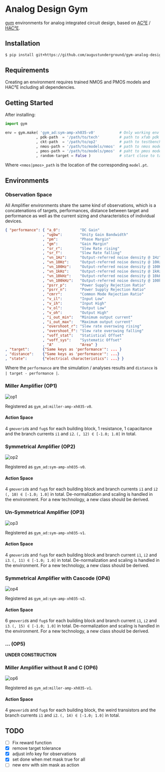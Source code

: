 # Analog Design Gym

[gym](https://gym.openai.com/) environments for analog integrated circuit
design, based on [AC²E](https://github.com/mattschw/ace) /
[HAC²E](https://github.com/AugustUnderground/hace).

## Installation

```bash
$ pip install git+https://github.com/augustunderground/gym-analog-design.git
```

## Requirements

Creating an environment requires trained NMOS and PMOS models and HAC²E
including all dependencies.

## Getting Started

After installing:

```python
import gym

env = gym.make( 'gym_ad:sym-amp-xh035-v0'           # Only working env right now
              , pdk-path  = '/path/to/tech'         # path to xfab pdk
              , ckt-path  = '/path/to/op2'          # path to testbench
              , nmos-path = '/path/to/models/nmos'  # path to nmos model
              , pmos-path = '/path/to/models/pmos'  # paht to pmos model
              , random-target = False )             # start close to target
```

Where `<nmos|pmos>_path` is the location of the corresponding `model.pt`.

## Environments

### Observation Space

All Amplifier environments share the same kind of observations, which is a
concatenations of targets, performances, distance between target and
performance as well as the current sizing and characteristics of individual
devices.

```json
{ "performance": { "a_0":         "DC Gain"
                 , "ugbw":        "Unity Gain Bandwidth"
                 , "pm":          "Phase Margin"
                 , "gm":          "Gain Margin"
                 , "sr_r":        "Slew Rate rising"
                 , "sr_f":        "Slew Rate falling"
                 , "vn_1Hz":      "Output-referred noise density @ 1Hz"
                 , "vn_10Hz":     "Output-referred noise density @ 10Hz"
                 , "vn_100Hz":    "Output-referred noise density @ 100Hz"
                 , "vn_1kHz":     "Output-referred noise density @ 1kHz"
                 , "vn_10kHz":    "Output-referred noise density @ 10kHz"
                 , "vn_100kHz":   "Output-referred noise density @ 100kHz"
                 , "psrr_p":      "Power Supply Rejection Ratio"
                 , "psrr_n":      "Power Supply Rejection Ratio"
                 , "cmrr":        "Common Mode Rejection Ratio"
                 , "v_il":        "Input Low"
                 , "v_ih":        "Input High"
                 , "v_ol":        "Output Low"
                 , "v_oh":        "Output High"
                 , "i_out_min":   "Minimum output current"
                 , "i_out_max":   "Maximum output current"
                 , "overshoot_r": "Slew rate overswing rising"
                 , "overshoot_f": "Slew rate overswing falling"
                 , "voff_stat":   "Statistical Offset"
                 , "voff_sys":    "Systematic Offset"
                 , "A"            "Area" }
, "target":      {"Same keys as 'performance'": ... }
, "distance":    {"Same keys as 'performance'": ...}
, "state":       {"electrical characteristics": ...} }
```

Where the `performance` are the simulation / analyses results and `distance` is
`| target - performance |`.

### Miller Amplifier (OP1)

![op1](https://github.com/matthschw/ace/blob/main/figures/op1.png)

Registered as `gym_ad:miller-amp-xh035-v0`.

#### Action Space

4 `gmoverid`s and `fug`s for each building block, 1 resistance, 1 capacitance
and the branch currents `i1` and `i2`. 
`(, 12) ∈ [-1.0; 1.0]` in total.

### Symmetrical Amplifier (OP2)

![op2](https://github.com/matthschw/ace/blob/main/figures/op2.png)

Registered as `gym_ad:sym-amp-xh035-v0`.

#### Action Space

4 `gmoverid`s and `fug`s for each building block and branch currents `i1` and
`i2` `(, 10) ∈ [-1.0; 1.0]` in total. De-normalization and scaling is
handled in the environment. For a new technology, a new class should be
derived.

### Un-Symmetrical Amplifier (OP3)

![op3](https://github.com/matthschw/ace/blob/main/figures/op3.png)

Registered as `gym_ad:sym-amp-xh035-v1`.

#### Action Space

4 `gmoverid`s and `fug`s for each building block and branch current `i1`, `i2`
and `i3`. `(, 11) ∈ [-1.0; 1.0]` in total. De-normalization and scaling is
handled in the environment. For a new technology, a new class should be
derived.

### Symmetrical Amplifier with Cascode (OP4)

![op4](https://github.com/matthschw/ace/blob/main/figures/op4.png)

Registered as `gym_ad:sym-amp-xh035-v2`.

#### Action Space

6 `gmoverid`s and `fug`s for each building block and branch current `i1`, `i2`
and `i3`. `(, 15) ∈ [-1.0; 1.0]` in total. De-normalization and scaling is
handled in the environment. For a new technology, a new class should be
derived.

### ... (OP5)

**UNDER CONSTRUCTION**

### Miller Amplifier without R and C (OP6)

![op6](https://github.com/matthschw/ace/blob/main/figures/op6.png)

Registered as `gym_ad:miller-amp-xh035-v1`.

#### Action Space

4 `gmoverid`s and `fug`s for each building block, the weird transistors
and the branch currents `i1` and `i2`. 
`(, 14) ∈ [-1.0; 1.0]` in total.

## TODO

- [ ] Fix reward function
- [X] remove target tolerance 
- [X] adjust info key for observations
- [X] set done when met mask true for all
- [ ] new env with sim mask as action
